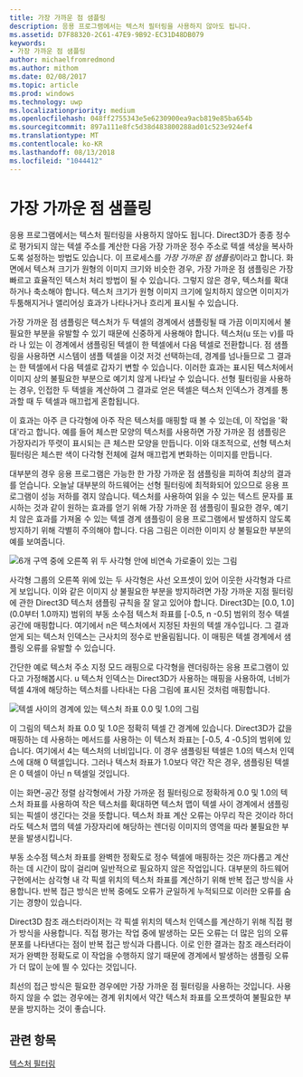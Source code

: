 ```yaml
---
title: 가장 가까운 점 샘플링
description: 응용 프로그램에서는 텍스처 필터링을 사용하지 않아도 됩니다.
ms.assetid: D7F88320-2C61-47E9-9B92-EC31D48DB079
keywords:
- 가장 가까운 점 샘플링
author: michaelfromredmond
ms.author: mithom
ms.date: 02/08/2017
ms.topic: article
ms.prod: windows
ms.technology: uwp
ms.localizationpriority: medium
ms.openlocfilehash: 048ff2755343e5e6230900ea9acb819e85ba654b
ms.sourcegitcommit: 897a111e8fc5d38d483800288ad01c523e924ef4
ms.translationtype: MT
ms.contentlocale: ko-KR
ms.lasthandoff: 08/13/2018
ms.locfileid: "1044412"
---
```

# <a name="span-iddirect3dconceptsnearest-pointsamplingspannearest-point-sampling"></a><span id="direct3dconcepts.nearest-point_sampling"></span>가장 가까운 점 샘플링


응용 프로그램에서는 텍스처 필터링을 사용하지 않아도 됩니다. Direct3D가 종종 정수로 평가되지 않는 텍셀 주소를 계산한 다음 가장 가까운 정수 주소로 텍셀 색상을 복사하도록 설정하는 방법도 있습니다. 이 프로세스를 *가장 가까운 점 샘플링*이라고 합니다. 화면에서 텍스쳐 크기가 원형의 이미지 크기와 비슷한 경우, 가장 가까운 점 샘플링은 가장 빠르고 효율적인 텍스처 처리 방법이 될 수 있습니다. 그렇지 않은 경우, 텍스처를 확대하거나 축소해야 합니다. 텍스처 크기가 원형 이미지 크기에 일치하지 않으면 이미지가 두툼해지거나 앨리어싱 효과가 나타나거나 흐리게 표시될 수 있습니다.

가장 가까운 점 샘플링은 텍스처가 두 텍셀의 경계에서 샘플링될 때 가끔 이미지에서 불필요한 부분을 유발할 수 있기 때문에 신중하게 사용해야 합니다. 텍스처(u 또는 v)를 따라 나 있는 이 경계에서 샘플링된 텍셀이 한 텍셀에서 다음 텍셀로 전환합니다. 점 샘플링을 사용하면 시스템이 샘플 텍셀을 이것 저것 선택하는데, 경계를 넘나들므로 그 결과는 한 텍셀에서 다음 텍셀로 갑자기 변할 수 있습니다. 이러한 효과는 표시된 텍스처에서 이미지 상의 불필요한 부분으로 예기치 않게 나타날 수 있습니다. 선형 필터링을 사용하는 경우, 인접한 두 텍셀을 계산하여 그 결과로 얻은 텍셀은 텍스처 인덱스가 경계를 통과할 때 두 텍셀과 매끄럽게 혼합됩니다.

이 효과는 아주 큰 다각형에 아주 작은 텍스처를 매핑할 때 볼 수 있는데, 이 작업을 '확대'라고 합니다. 예를 들어 체스판 모양의 텍스처를 사용하면 가장 가까운 점 샘플링은 가장자리가 뚜렷이 표시되는 큰 체스판 모양을 만듭니다. 이와 대조적으로, 선형 텍스처 필터링은 체스판 색이 다각형 전체에 걸쳐 매끄럽게 변화하는 이미지를 만듭니다.

대부분의 경우 응용 프로그램은 가능한 한 가장 가까운 점 샘플링을 피하여 최상의 결과를 얻습니다. 오늘날 대부분의 하드웨어는 선형 필터링에 최적화되어 있으므로 응용 프로그램이 성능 저하를 겪지 않습니다. 텍스처를 사용하여 읽을 수 있는 텍스트 문자를 표시하는 것과 같이 원하는 효과를 얻기 위해 가장 가까운 점 샘플링이 필요한 경우, 예기치 않은 효과를 가져올 수 있는 텍셀 경계 샘플링이 응용 프로그램에서 발생하지 않도록 방지하기 위해 각별히 주의해야 합니다. 다음 그림은 이러한 이미지 상 불필요한 부분의 예를 보여줍니다.

![6개 구역 중에 오른쪽 위 두 사각형 안에 비연속 가로줄이 있는 그림](images/ptrtfct.png)

사각형 그룹의 오른쪽 위에 있는 두 사각형은 사선 오프셋이 있어 이웃한 사각형과 다르게 보입니다. 이와 같은 이미지 상 불필요한 부분을 방지하려면 가장 가까운 지점 필터링에 관한 Direct3D 텍스처 샘플링 규칙을 잘 알고 있어야 합니다. Direct3D는 \[0.0, 1.0\](0.0부터 1.0까지) 범위의 부동 소수점 텍스처 좌표를 \[-0.5, n -0.5\] 범위의 정수 텍셀 공간에 매핑합니다. 여기에서 n은 텍스처에서 지정된 차원의 텍셀 개수입니다. 그 결과 얻게 되는 텍스처 인덱스는 근사치의 정수로 반올림됩니다. 이 매핑은 텍셀 경계에서 샘플링 오류를 유발할 수 있습니다.

간단한 예로 텍스처 주소 지정 모드 래핑으로 다각형을 렌더링하는 응용 프로그램이 있다고 가정해봅시다. u 텍스처 인덱스는 Direct3D가 사용하는 매핑을 사용하여, 너비가 텍셀 4개에 해당하는 텍스처를 나타내는 다음 그림에 표시된 것처럼 매핑합니다.

![텍셀 사이의 경계에 있는 텍스처 좌표 0.0 및 1.0의 그림](images/ptsmpprb.png)

이 그림의 텍스처 좌표 0.0 및 1.0은 정확히 텍셀 간 경계에 있습니다. Direct3D가 값을 매핑하는 데 사용하는 메서드를 사용하는 이 텍스처 좌표는 \[-0.5, 4 -0.5\]의 범위에 있습니다. 여기에서 4는 텍스처의 너비입니다. 이 경우 샘플링된 텍셀은 1.0의 텍스처 인덱스에 대해 0 텍셀입니다. 그러나 텍스처 좌표가 1.0보다 약간 작은 경우, 샘플링된 텍셀은 0 텍셀이 아닌 n 텍셀일 것입니다.

이는 화면-공간 정렬 삼각형에서 가장 가까운 점 필터링으로 정확하게 0.0 및 1.0의 텍스처 좌표를 사용하여 작은 텍스처를 확대하면 텍스처 맵이 텍셀 사이 경계에서 샘플링되는 픽셀이 생긴다는 것을 뜻합니다. 텍스처 좌표 계산 오류는 아무리 작은 것이라 하더라도 텍스처 맵의 텍셀 가장자리에 해당하는 렌더링 이미지의 영역을 따라 불필요한 부분을 발생시킵니다.

부동 소수점 텍스처 좌표를 완벽한 정확도로 정수 텍셀에 매핑하는 것은 까다롭고 계산하는 데 시간이 많이 걸리며 일반적으로 필요하지 않은 작업입니다. 대부분의 하드웨어 구현에서는 삼각형 내 각 픽셀 위치의 텍스처 좌표를 계산하기 위해 반복 접근 방식을 사용합니다. 반복 접근 방식은 반복 중에도 오류가 균일하게 누적되므로 이러한 오류를 숨기는 경향이 있습니다.

Direct3D 참조 래스터라이저는 각 픽셀 위치의 텍스처 인덱스를 계산하기 위해 직접 평가 방식을 사용합니다. 직접 평가는 작업 중에 발생하는 모든 오류는 더 많은 임의 오류 분포를 나타낸다는 점이 반복 접근 방식과 다릅니다. 이로 인한 결과는 참조 래스터라이저가 완벽한 정확도로 이 작업을 수행하지 않기 때문에 경계에서 발생하는 샘플링 오류가 더 많이 눈에 띌 수 있다는 것입니다.

최선의 접근 방식은 필요한 경우에만 가장 가까운 점 필터링을 사용하는 것입니다. 사용하지 않을 수 없는 경우에는 경계 위치에서 약간 텍스처 좌표를 오프셋하여 불필요한 부분을 방지하는 것이 좋습니다.

## <a name="span-idrelated-topicsspanrelated-topics"></a><span id="related-topics"></span>관련 항목


[텍스처 필터링](texture-filtering.md)

 

 




